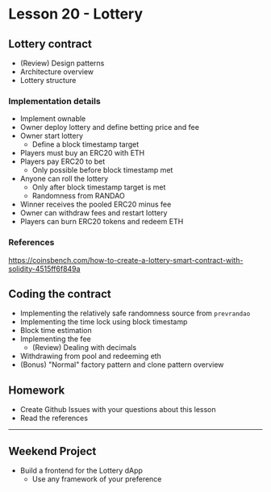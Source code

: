 # Lesson 20 - Lottery

## Lottery contract

* (Review) Design patterns
* Architecture overview
* Lottery structure

### Implementation details

* Implement ownable
* Owner deploy lottery and define betting price and fee
* Owner start lottery
  * Define a block timestamp target
* Players must buy an ERC20 with ETH
* Players pay ERC20 to bet
  * Only possible before block timestamp met
* Anyone can roll the lottery
  * Only after block timestamp target is met
  * Randomness from RANDAO
* Winner receives the pooled ERC20 minus fee
* Owner can withdraw fees and restart lottery
* Players can burn ERC20 tokens and redeem ETH

### References

<https://coinsbench.com/how-to-create-a-lottery-smart-contract-with-solidity-4515ff6f849a>

## Coding the contract

* Implementing the relatively safe randomness source from `prevrandao`
* Implementing the time lock using block timestamp
* Block time estimation
* Implementing the fee
  * (Review) Dealing with decimals
* Withdrawing from pool and redeeming eth
* (Bonus) "Normal" factory pattern and clone pattern overview

## Homework

* Create Github Issues with your questions about this lesson
* Read the references

---

## Weekend Project

* Build a frontend for the Lottery dApp
  * Use any framework of your preference
  